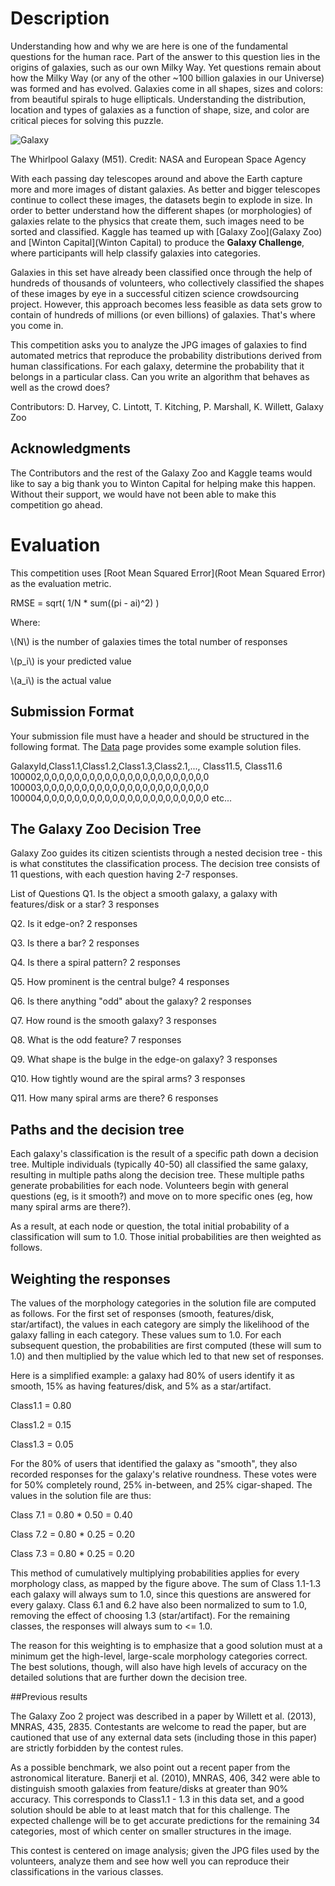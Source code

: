 # Description

Understanding how and why we are here is one of the fundamental questions for the human race. Part of the answer to this question lies in the origins of galaxies, such as our own Milky Way. Yet questions remain about how the Milky Way (or any of the other ~100 billion galaxies in our Universe) was formed and has evolved. Galaxies come in all shapes, sizes and colors: from beautiful spirals to huge ellipticals. Understanding the distribution, location and types of galaxies as a function of shape, size, and color are critical pieces for solving this puzzle.

![Galaxy](Galaxy)

The Whirlpool Galaxy (M51). Credit: NASA and European Space Agency

With each passing day telescopes around and above the Earth capture more and more images of distant galaxies. As better and bigger telescopes continue to collect these images, the datasets begin to explode in size. In order to better understand how the different shapes (or morphologies) of galaxies relate to the physics that create them, such images need to be sorted and classified. Kaggle has teamed up with [Galaxy Zoo](Galaxy Zoo) and [Winton Capital](Winton Capital) to produce the **Galaxy Challenge**, where participants will help classify galaxies into categories.

Galaxies in this set have already been classified once through the help of hundreds of thousands of volunteers, who collectively classified the shapes of these images by eye in a successful citizen science crowdsourcing project. However, this approach becomes less feasible as data sets grow to contain of hundreds of millions (or even billions) of galaxies. That's where you come in.

This competition asks you to analyze the JPG images of galaxies to find automated metrics that reproduce the probability distributions derived from human classifications. For each galaxy, determine the probability that it belongs in a particular class. Can you write an algorithm that behaves as well as the crowd does?

Contributors: D. Harvey, C. Lintott, T. Kitching, P. Marshall, K. Willett, Galaxy Zoo 

## Acknowledgments

The Contributors and the rest of the Galaxy Zoo and Kaggle teams would like to say a big thank you to Winton Capital for helping make this happen. Without their support, we would have not been able to make this competition go ahead.

# Evaluation

This competition uses [Root Mean Squared Error](Root Mean Squared Error) as the evaluation metric.

RMSE = sqrt( 1/N * sum((pi - ai)^2) )

Where:

\\(N\\) is the number of galaxies times the total number of responses

\\(p\_i\\) is your predicted value

\\(a\_i\\) is the actual value

## Submission Format

Your submission file must have a header and should be structured in the following format. The [Data](Data) page provides some example solution files.

GalaxyId,Class1.1,Class1.2,Class1.3,Class2.1,..., Class11.5, Class11.6
100002,0,0,0,0,0,0,0,0,0,0,0,0,0,0,0,0,0,0,0,0,0,0
100003,0,0,0,0,0,0,0,0,0,0,0,0,0,0,0,0,0,0,0,0,0,0
100004,0,0,0,0,0,0,0,0,0,0,0,0,0,0,0,0,0,0,0,0,0,0
etc...

## The Galaxy Zoo Decision Tree

Galaxy Zoo guides its citizen scientists through a nested decision tree - this is what constitutes the classification process. The decision tree consists of 11 questions, with each question having 2-7 responses.

List of Questions
Q1. Is the object a smooth galaxy, a galaxy with features/disk or a star? 3 responses

Q2. Is it edge-on? 2 responses

Q3. Is there a bar? 2 responses

Q4. Is there a spiral pattern? 2 responses

Q5. How prominent is the central bulge? 4 responses

Q6. Is there anything "odd" about the galaxy? 2 responses

Q7. How round is the smooth galaxy? 3 responses

Q8. What is the odd feature? 7 responses

Q9. What shape is the bulge in the edge-on galaxy? 3 responses

Q10. How tightly wound are the spiral arms? 3 responses

Q11. How many spiral arms are there? 6 responses

## Paths and the decision tree

Each galaxy's classification is the result of a specific path down a decision tree. Multiple individuals (typically 40-50) all classified the same galaxy, resulting in multiple paths along the decision tree. These multiple paths generate probabilities for each node. Volunteers begin with general questions (eg, is it smooth?) and move on to more specific ones (eg, how many spiral arms are there?).

As a result, at each node or question, the total initial probability of a classification will sum to 1.0. Those initial probabilities are then weighted as follows.

## Weighting the responses

The values of the morphology categories in the solution file are computed as follows. For the first set of responses (smooth, features/disk, star/artifact), the values in each category are simply the likelihood of the galaxy falling in each category. These values sum to 1.0. For each subsequent question, the probabilities are first computed (these will sum to 1.0) and then multiplied by the value which led to that new set of responses. 

Here is a simplified example: a galaxy had 80% of users identify it as smooth, 15% as having features/disk, and 5% as a star/artifact.

Class1.1 = 0.80

Class1.2 = 0.15

Class1.3 = 0.05

For the 80% of users that identified the galaxy as "smooth", they also recorded responses for the galaxy's relative roundness. These votes were for 50% completely round, 25% in-between, and 25% cigar-shaped. The values in the solution file are thus:

Class 7.1 = 0.80 * 0.50 = 0.40

Class 7.2 = 0.80 * 0.25 = 0.20

Class 7.3 = 0.80 * 0.25 = 0.20

This method of cumulatively multiplying probabilities applies for every morphology class, as mapped by the figure above. The sum of Class 1.1-1.3 each galaxy will always sum to 1.0, since this questions are answered for every galaxy. Class 6.1 and 6.2 have also been normalized to sum to 1.0, removing the effect of choosing 1.3 (star/artifact). For the remaining classes, the responses will always sum to <= 1.0.

The reason for this weighting is to emphasize that a good solution must at a minimum get the high-level, large-scale morphology categories correct. The best solutions, though, will also have high levels of accuracy on the detailed solutions that are further down the decision tree.

##Previous results

The Galaxy Zoo 2 project was described in a paper by Willett et al. (2013), MNRAS, 435, 2835. Contestants are welcome to read the paper, but are cautioned that use of any external data sets (including those in this paper) are strictly forbidden by the contest rules.

As a possible benchmark, we also point out a recent paper from the astronomical literature. Banerji et al. (2010), MNRAS, 406, 342 were able to distinguish smooth galaxies from feature/disks at greater than 90% accuracy. This corresponds to Class1.1 - 1.3 in this data set, and a good solution should be able to at least match that for this challenge. The expected challenge will be to get accurate predictions for the remaining 34 categories, most of which center on smaller structures in the image.

This contest is centered on image analysis; given the JPG files used by the volunteers, analyze them and see how well you can reproduce their classifications in the various classes.